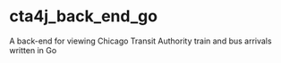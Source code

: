 # cta4j_back_end_go
A back-end for viewing Chicago Transit Authority train and bus arrivals written in Go
